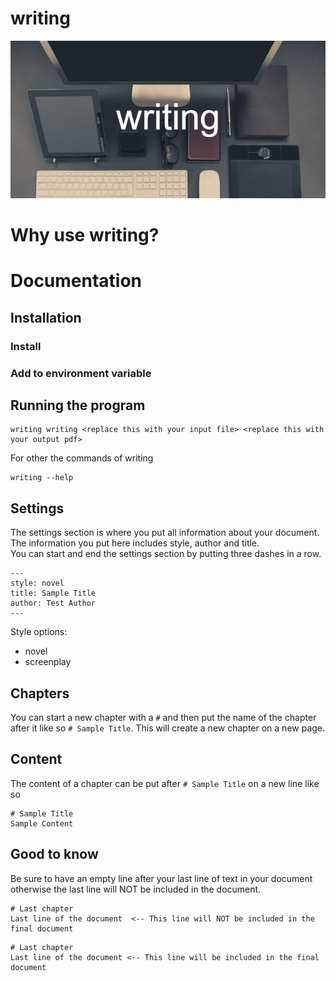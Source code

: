# writing
![writing](images/writing.png)  
<!--A converter for markdown files to a pdf for novels or screenplay-->

# Why use writing?

# Documentation
## Installation
### Install
### Add to environment variable
## Running the program
<!-- Add FAQ -->
```
writing writing <replace this with your input file> <replace this with your output pdf>
```

For other the commands of writing
```
writing --help
```

## Settings
The settings section is where you put all information about your document. The information you put here includes style, author and title.<br>
You can start and end the settings section by putting three dashes in a row.
```
---
style: novel
title: Sample Title
author: Test Author
---
```
Style options:
- novel
- screenplay

## Chapters
You can start a new chapter with a ```#``` and then put the name of the chapter after it like so ```# Sample Title```. This will create a new chapter on a new page.

## Content
The content of a chapter can be put after ```# Sample Title``` on a new line like so 
```
# Sample Title
Sample Content
```

## Good to know
Be sure to have an empty line after your last line of text in your document otherwise the last line will NOT be included in the document.
```
# Last chapter
Last line of the document  <-- This line will NOT be included in the final document
```

```
# Last chapter
Last line of the document <-- This line will be included in the final document

```
